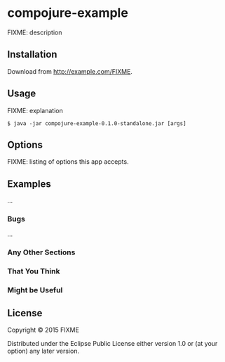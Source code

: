 # compojure-example

FIXME: description

## Installation

Download from http://example.com/FIXME.

## Usage

FIXME: explanation

    $ java -jar compojure-example-0.1.0-standalone.jar [args]

## Options

FIXME: listing of options this app accepts.

## Examples

...

### Bugs

...

### Any Other Sections
### That You Think
### Might be Useful

## License

Copyright © 2015 FIXME

Distributed under the Eclipse Public License either version 1.0 or (at
your option) any later version.
